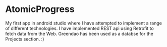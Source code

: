 # AtomicProgress
My first app in android studio where I have attempted to implement a range of different technologies. I have implemented REST api using Retrofit to fetch data from the Web. Greendao has been used as a databse for the Projects section. :) 
